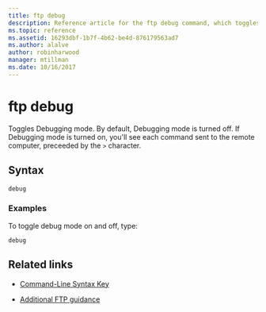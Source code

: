 ```yaml
---
title: ftp debug
description: Reference article for the ftp debug command, which toggles Debugging mode.
ms.topic: reference
ms.assetid: 16293dbf-1b7f-4b62-be4d-876179563ad7
ms.author: alalve
author: robinharwood
manager: mtillman
ms.date: 10/16/2017
---
```


# ftp debug



Toggles Debugging mode. By default, Debugging mode is turned off. If Debugging mode is turned on, you'll see each command sent to the remote computer, preceeded by the `>` character.

## Syntax

```
debug
```

### Examples

To toggle debug mode on and off, type:

```
debug
```

## Related links

- [Command-Line Syntax Key](command-line-syntax-key.md)

- [Additional FTP guidance](/previous-versions/orphan-topics/ws.10/cc756013(v=ws.10))
